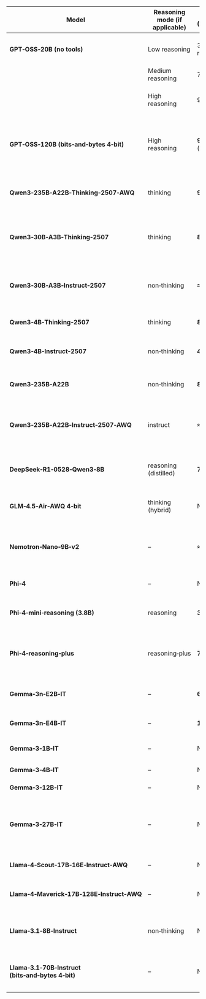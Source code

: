 | Model                                             | Reasoning mode (if applicable) | AIME 2025 (accuracy/pass@1)        | HMMT Feb 2025                                                 | MATH‑500 (reference)         | Sources                                                                                                                                                                                                          |
| ------------------------------------------------- | ------------------------------ | ---------------------------------- | ------------------------------------------------------------- | ---------------------------- | ---------------------------------------------------------------------------------------------------------------------------------------------------------------------------------------------------------------- |
| **GPT‑OSS‑20B (no tools)**                        | Low reasoning                  | 37.1 % (“low” reasoning)           | NaN                                                           | NaN                          | GPT‑OSS model card shows that the low‑reasoning mode solved 11/30 AIME 2025 problems (37.1 %).                                                                                                                   |
|                                                   | Medium reasoning               | 72.1 %                             | NaN                                                           | NaN                          | Same card reports 21/30 correct at medium reasoning.                                                                                                                                                             |
|                                                   | High reasoning                 | 91.7 %                             | **75.0 %** average accuracy on HMMT Feb 2025 (high reasoning) | NaN                          | High‑reasoning mode achieved 28/30 AIME 2025 problems and 75 % accuracy on the HMMT Feb 2025 math contest.                                                                                                       |
| **GPT‑OSS‑120B (bits‑and‑bytes 4‑bit)**           | High reasoning                 | **92.5 %** AIME25 (high reasoning) | NaN                                                           | **94.0 %** MATH‑500          | The GPT‑OSS model card shows the 120‑B variant achieving 92.5 % on AIME 2025 at high reasoning; Kaggle’s MATH‑500 leaderboard lists GPT‑OSS‑120B with ~94 % accuracy.  No HMMT 25 result was found.              |
| **Qwen3‑235B‑A22B‑Thinking‑2507‑AWQ**             | thinking                       | **92.3 %** AIME 25                 | **83.9 %**                                                    | NaN                          | Qwen3‑30B‑A3B/4B/235B model card lists a reasoning table; the Qwen3‑235B‑A22B‑Thinking‑2507 model gets 92.3 % on AIME 25 and 83.9 % on HMMT 25.                                                                  |
| **Qwen3‑30B‑A3B‑Thinking‑2507**                   | thinking                       | **85.0 %** AIME25                  | **71.4 %**                                                    | **93.9 %** (MATH‑500)        | Qwen3‑30B‑A3B‑Thinking‑2507’s performance table lists 85 % AIME25 and 71.4 % HMMT Feb 25.  SiliconFlow notes that the same 30B model achieves ~93.9 % on MATH‑500.                                               |
| **Qwen3‑30B‑A3B‑Instruct‑2507**                   | non‑thinking                   | **≈70.9 %** AIME25                 | **49.8 %**                                                    | **93.9 %**                   | The same table gives AIME25 ≈70.9 % and HMMT ≈49.8 % for the non‑thinking A3B model.  The SiliconFlow page reports 93.9 % on MATH‑500.                                                                           |
| **Qwen3‑4B‑Thinking‑2507**                        | thinking                       | **81.3 %** AIME25                  | **55.5 %**                                                    | NaN                          | Qwen3‑4B‑Thinking‑2507’s performance table shows 81.3 % AIME25 and 55.5 % HMMT 25.                                                                                                                               |
| **Qwen3‑4B‑Instruct‑2507**                        | non‑thinking                   | **47.4 %** AIME25                  | **31.0 %**                                                    | NaN                          | The non‑thinking Qwen3‑4B‑Instruct‑2507 card reports 47.4 % AIME25 and 31 % HMMT 25.                                                                                                                             |
| **Qwen3‑235B‑A22B**                               | non‑thinking                   | **81.5 %** AIME25                  | **62.5 %**                                                    | NaN                          | In the DeepSeek‑R1‑0528 report, the comparison table lists the base Qwen3‑235B‑A22B with 81.5 % AIME25 and 62.5 % HMMT 25.                                                                                       |
| **Qwen3‑235B‑A22B‑Instruct‑2507‑AWQ**             | instruct                       | **≈70.3 %** AIME25                 | NaN                                                           | NaN                          | LLM‑Stats’ AIME 2025 leaderboard shows the Qwen3‑235B‑A22B‑Instruct‑2507 model scoring 0.703 (≈70.3 %) pass@1; no HMMT or MATH‑500 results were found.                                                           |
| **DeepSeek‑R1‑0528‑Qwen3‑8B**                     | reasoning (distilled)          | **76.3 %** AIME25                  | **61.5 %**                                                    | NaN                          | The DeepSeek‑R1‑0528 report lists that the distilled Qwen3‑8B model achieves 76.3 % on AIME 25 and 61.5 % on HMMT Feb 25.                                                                                        |
| **GLM‑4.5‑Air‑AWQ 4‑bit**                         | thinking (hybrid)              | NaN                                | **69.17 %**                                                   | NaN                          | MathArena’s HMMT table reports “GLM 4.5 AIR” with ~69.17 % average accuracy; no AIME 25 or MATH‑500 values were found.                                                                                           |
| **Nemotron‑Nano‑9B‑v2**                           | –                              | **≈71.1 %** AIME25                 | NaN                                                           | NaN                          | The Nemotron‑Nano‑9B‑v2 technical report compares Nemotron‑Nano‑9B‑v2 to Qwen3‑8B; the figure shows that the model attains ~71.1 % on AIME 25.                                                                   |
| **Phi‑4**                                         | –                              | NaN                                | NaN                                                           | NaN                          | The Phi‑4 model card does not report AIME 2025, HMMT or MATH‑500 results.                                                                                                                                        |
| **Phi‑4‑mini‑reasoning (3.8B)**                   | reasoning                      | **31.77 %** AIME25                 | NaN                                                           | **91.20 %**                  | The mini reasoning card’s table lists pass@1 results showing 31.77 % AIME25 and 91.20 % MATH‑500 accuracy.                                                                                                       |
| **Phi‑4‑reasoning‑plus**                          | reasoning‑plus                 | **78.0 %** AIME25                  | **46.67 %**                                                   | NaN                          | The Phi‑4‑Reasoning model card reports that the “Reasoning Plus” variant achieves 78 % on AIME 25.  MathArena’s HMMT table lists Phi‑4‑Reasoning‑Plus with 46.67 % accuracy.                                     |
| **Gemma‑3n‑E2B‑IT**                               | –                              | **6.7 %** AIME25                   | NaN                                                           | NaN                          | The Gemma‑3n‑E2B‑IT model card lists a “AIME 2025 accuracy (0‑shot)” of 6.7 %.                                                                                                                                   |
| **Gemma‑3n‑E4B‑IT**                               | –                              | **11.6 %** AIME25                  | NaN                                                           | NaN                          | Gemma‑3n‑E4B‑IT card shows a 0‑shot AIME 2025 accuracy of 11.6 %.                                                                                                                                                |
| **Gemma‑3‑1B‑IT**                                 | –                              | NaN                                | NaN                                                           | NaN                          | No AIME25/HMMT/MATH‑500 results found in the model cards or technical report.                                                                                                                                    |
| **Gemma‑3‑4B‑IT**                                 | –                              | NaN                                | NaN                                                           | NaN                          | No relevant benchmark values available.                                                                                                                                                                          |
| **Gemma‑3‑12B‑IT**                                | –                              | NaN                                | NaN                                                           | NaN                          | No relevant benchmark values available.                                                                                                                                                                          |
| **Gemma‑3‑27B‑IT**                                | –                              | NaN                                | NaN                                                           | NaN                          | No relevant benchmark values available for the base model (a fine‑tuned LogicFlow variant reports 13.3 % AIME25 and 76.8 % MATH, but those figures are for a different LoRA fine‑tuning and not the base model). |
| **Llama‑4‑Scout‑17B‑16E‑Instruct‑AWQ**            | –                              | NaN                                | NaN                                                           | NaN                          | No published AIME 25, HMMT or MATH‑500 results for the Scout model.                                                                                                                                              |
| **Llama‑4‑Maverick‑17B‑128E‑Instruct‑AWQ**        | –                              | NaN                                | **8.33 %** HMMT 25                                            | NaN                          | The MathArena table lists “LLAMA‑4‑MAVERICK” with an average accuracy of 8.33 % on HMMT Feb 25.                                                                                                                  |
| **Llama‑3.1‑8B‑Instruct**                         | non‑thinking                   | NaN                                | NaN                                                           | **≈51.9 %** (MATH benchmark) | The OpenMath2 model card shows that Llama‑3.1‑8B‑Instruct obtains ≈51.9 % accuracy on the MATH benchmark (used as a proxy for MATH‑500).                                                                         |
| **Llama‑3.1‑70B‑Instruct (bits‑and‑bytes 4‑bit)** | –                              | NaN                                | NaN                                                           | **≈67.9 %**                  | The OpenMath2 card lists Llama‑3.1‑70B‑Instruct with ≈67.9 % accuracy on the MATH benchmark; no AIME25 or HMMT results were located.                                                                             |
